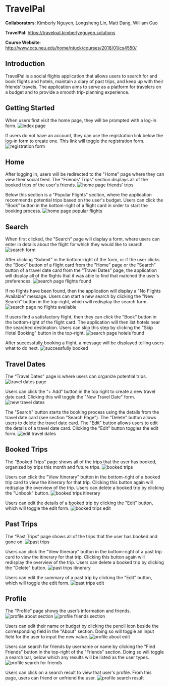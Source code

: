 # TravelPal

**Collaborators**: Kimberly Nguyen, Longsheng Lin, Matt Dang, William Guo

**TravelPal**: https://travelpal.kimberlynguyen.solutions 

**Course Website**: http://www.ccs.neu.edu/home/ntuck/courses/2018/01/cs4550/ 

## Introduction 
TravelPal is a social flights application that allows users to search for and 
book flights and hotels, maintain a diary of past trips, and keep up with their 
friends’ travels. The application aims to serve as a platform for travelers on 
a budget and to provide a smooth trip-planning experience. 

## Getting Started
When users first visit the home page, they will be prompted with a log-in form. 
![index page](screenshots/log-in-form.png) 

If users do not have an account, they can use the registration link below the 
log-in form to create one. This link will toggle the registration form. 
![registration form](screenshots/registration-form.png) 

## Home
After logging in, users will be redirected to the "Home" page where they can 
view their social feed. The "Friends' Trips" section displays all of the booked 
trips of the user's friends. 
![home page friends' trips](screenshots/friends-trips.png) 

Below this section is a "Popular Flights" section, where the application 
recommends potential trips based on the user's budget. Users can click the 
"Book" button in the bottom-right of a flight card in order to start the 
booking process. 
![home page popular flights](screenshots/popular-flights.png) 

## Search
When first clicked, the "Search" page will display a form, where users can enter 
in details about the flight for which they would like to search. 
![search form](screenshots/search-form.png) 

After clicking "Submit" in the bottom-right of the form, or if the user clicks 
the "Book" button of a flight card from the "Home" page or the "Search" button 
of a travel date card from the "Travel Dates" page, the application will display 
all of the flights that it was able to find that matched the user's preferences. 
![search page flights found](screenshots/flights-found.png) 

If no flights have been found, then the application will display a "No Flights 
Available" message. Users can start a new search by clicking the "New Search" 
button in the top-right, which will redisplay the search form.
![search page no flights available](screenshots/no-flights-available.png) 

If users find a satisfactory flight, then they can click the "Book" button in 
the bottom-right of the flight card. The application will then list hotels near 
the searched destination. Users can skip this step by clicking the "Skip Hotel 
Booking" button in the top-right. 
![search page hotels found](screenshots/hotels-found.png) 

After successfully booking a flight, a message will be displayed telling users 
what to do next. 
![successfully booked](screenshots/successfully-booked.png) 

## Travel Dates
The “Travel Dates” page is where users can organize potential trips. 
![travel dates page](screenshots/travel-dates.png) 

Users can click the “+ Add” button in the top right to create a new travel date 
card. Clicking this will toggle the "New Travel Date" form. 
![new travel dates](screenshots/travel-dates-new.png) 

The "Search" button starts the booking process using the details from the 
travel date card (see section "Search Page"). The "Delete" button allows users 
to delete the travel date card. The "Edit" button allows users to edit the 
details of a travel date card. Clicking the "Edit" button toggles the edit form. 
![edit travel dates](screenshots/travel-dates-edit.png) 

## Booked Trips
The “Booked Trips” page shows all of the trips that the user has booked, 
organized by trips this month and future trips. 
![booked trips](screenshots/booked-trips.png) 

Users can click the "View Itinerary" button in the bottom-right of a booked trip 
card to view the itinerary for that trip. Clicking this button again will 
redisplay the overview of the trip. Users can delete a booked trip by clicking 
the "Unbook" button. 
![booked trips itinerary](screenshots/booked-trips-itinerary.png) 

Users can edit the details of a booked trip by clicking the "Edit" button, which 
will toggle the edit form. 
![booked trips edit](screenshots/booked-trips-edit.png) 

## Past Trips
The “Past Trips” page shows all of the trips that the user has booked and gone 
on. 
![past trips](screenshots/past-trips.png) 

Users can click the "View Itinerary" button in the bottom-right of a past trip 
card to view the itinerary for that trip. Clicking this button again will 
redisplay the overview of the trip. Users can delete a booked trip by clicking 
the "Delete" button. 
![past trips itinerary](screenshots/past-trips-itinerary.png) 

Users can edit the summary of a past trip by clicking the "Edit" button, which 
will toggle the edit form. 
![past trips edit](screenshots/past-trips-edit.png) 

## Profile
The “Profile” page shows the user’s information and friends. 
![profile about section](screenshots/profile-about.png) 
![profile friends section](screenshots/profile-friends.png) 

Users can edit their name or budget by clicking the pencil icon beside the 
corresponding field in the "About" section. Doing so will toggle an input field 
for the user to input the new value. 
![profile about edit](screenshots/profile-about-edit.png) 

Users can search for friends by username or name by clicking the "Find Friends" 
button in the top-right of the "Friends" section. Doing so will toggle a search 
bar, below which any results will be listed as the user types. 
![profile search for friends](screenshots/profile-search.png) 

Users can click on a search result to view that user's profile. From this page, 
users can friend or unfriend the user. 
![profile search result](screenshots/profile-user-view.png) 
